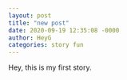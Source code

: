 ```yaml
---
layout: post
title: "new post"
date: 2020-09-19 12:35:08 -0000
author: HeyG
categories: story fun
---
```

Hey, this is my first story.
